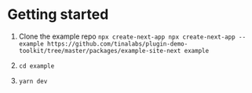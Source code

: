 # Getting started

1. Clone the example repo
`npx create-next-app npx create-next-app --example https://github.com/tinalabs/plugin-demo-toolkit/tree/master/packages/example-site-next example`

2. `cd example`

3. `yarn dev`